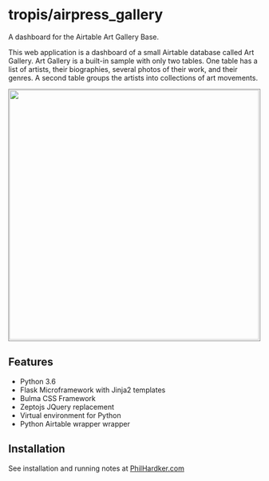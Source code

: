
# tropis/airpress_gallery

A dashboard for the Airtable Art Gallery Base.

This web application is a dashboard of a small Airtable database called Art Gallery.
Art Gallery is a built-in sample with only two tables. 
One table has a list of artists, their biographies, several photos of their 
work, and their genres. A second table groups the artists into collections of art movements.

<img src="/assets/img/artist_screenshot.jpg" width="500"
style="border: 1px solid grey; padding: 1px 2px 2px 1px;">

## Features

* Python 3.6
* Flask Microframework with Jinja2 templates
* Bulma CSS Framework
* Zeptojs JQuery replacement
* Virtual environment for Python
* Python Airtable wrapper wrapper

## Installation

See installation and running notes at 
[PhilHardker.com](http://www.philhardaker.com/projects/airpress_gallery/)

